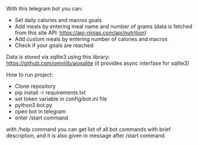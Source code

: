 With this telegram bot you can:
- Set daily calories and macros goals
- Add meals by entering meal name and number of grams (data is fetched from this site API: https://api-ninjas.com/api/nutrition)
- Add custom meals by entering number of calories and macros
- Check if your goals are reached

Data is stored via sqlite3 using this library: https://github.com/omnilib/aiosqlite (it provides async interfase for sqlite3)

How to run project:
- Clone repository
- pip install -r requirements.txt
- set token variable in config/bot.ini file 
- python3 bot.py
- open bot in telegram 
- enter /start command

with /help command you can get list of all bot commands with brief description, and it is also given in message after /start command.
